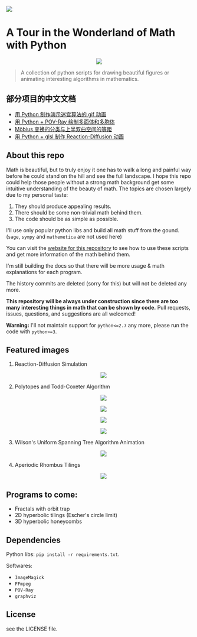 [![](https://travis-ci.org/neozhaoliang/pywonderland.svg?branch=master)](https://travis-ci.org/neozhaoliang/pywonderland)

# A Tour in the Wonderland of Math with Python

<p align="center"><img src="http://www.pywonderland.com/polytopes/logo.png"/></p>

> A collection of python scripts for drawing beautiful figures or animating interesting algorithms in mathematics.

## 部分项目的中文文档

+ [用 Python 制作演示迷宫算法的 gif 动画](https://neozhaoliang.github.io/post/%E7%A2%89%E5%A0%A1%E7%9A%84%E5%B0%8F%E7%A8%8B%E5%BA%8F%E7%94%A8-python-%E5%88%B6%E4%BD%9C%E6%BC%94%E7%A4%BA%E8%BF%B7%E5%AE%AB%E7%AE%97%E6%B3%95%E7%9A%84-gif-%E5%8A%A8%E7%94%BB/)
+ [用 Python + POV-Ray 绘制多面体和多胞体](https://neozhaoliang.github.io/post/%E9%AB%98%E9%A2%9C%E5%80%BC%E5%B0%8F%E7%A8%8B%E5%BA%8F%E7%94%A8-python---pov-ray-%E7%BB%98%E5%88%B6%E5%A4%9A%E9%9D%A2%E4%BD%93%E5%92%8C%E5%A4%9A%E8%83%9E%E4%BD%93/)
+ [Möbius 变换的分类与上半双曲空间的等距](https://neozhaoliang.github.io/post/m%C3%B6bius-%E5%8F%98%E6%8D%A2%E7%9A%84%E5%88%86%E7%B1%BB%E4%B8%8E%E4%B8%8A%E5%8D%8A%E5%8F%8C%E6%9B%B2%E7%A9%BA%E9%97%B4%E7%9A%84%E7%AD%89%E8%B7%9D/)
+ [用 Python + glsl 制作 Reaction-Diffusion 动画](https://neozhaoliang.github.io/post/%E7%94%A8-python---glsl-%E5%88%B6%E4%BD%9C-reaction-diffusion-%E5%8A%A8%E7%94%BB/)


## About this repo

Math is beautiful, but to truly enjoy it one has to walk a long and painful way before he could stand on the hill and see the full landscape. I hope this repo could help those people without a strong math background get some intuitive understanding of the beauty of math. The topics are chosen largely due to my personal taste:

1. They should produce appealing results.
2. There should be some non-trivial math behind them.
3. The code should be as simple as possible.

I'll use only popular python libs and build all math stuff from the gound. (`sage`, `sympy` and `mathemetica` are not used here)

You can visit the [website for this repository](http://www.pywonderland.com) to see how to use these scripts and get more information of the math behind them.

I'm still building the docs so that there will be more usage & math explanations for each program.

The history commits are deleted (sorry for this) but will not be deleted any more.

**This repository will be always under construction since there are too many interesting things in math that can be shown by code.** Pull requests, issues, questions, and suggestions are all welcomed!

**Warning:** I'll not maintain support for `python<=2.7` any more, please run the code with `python>=3`.


## Featured images

1. Reaction-Diffusion Simulation

    <p align="center"><img src="http://www.pywonderland.com/grayscott/coral.png"/>
    </p>

2. Polytopes and Todd-Coxeter Algorithm

    <p align="center"><img src="http://pywonderland.com/polytopes/uniform-solids.png"/>
    </p>
    <p align="center"><img src="http://pywonderland.com/polytopes/runcinated-16cell.png"/>
    </p>
    <p align="center"><img src="http://pywonderland.com/polytopes/runcitruncated-120cell.png"/>
    </p>
    <p align="center"><img src="http://pywonderland.com/polytopes/600cell.png"/>
    </p>

3. Wilson's Uniform Spanning Tree Algorithm Animation

    <p align="center"><img src="http://www.pywonderland.com/gifmaze/wilson.gif"/>
    </p>

4. Aperiodic Rhombus Tilings

    <p align="center"><img src="http://www.pywonderland.com/debruijn/penrose-scene.png"/>
    </p>


## Programs to come:

- Fractals with orbit trap
- 2D hyperbolic tilings (Escher's circle limit)
- 3D hyperbolic honeycombs

## Dependencies

Python libs: `pip install -r requirements.txt`.

Softwares:

+ `ImageMagick`
+ `FFmpeg`
+ `POV-Ray`
+ `graphviz`

## License

see the LICENSE file.
